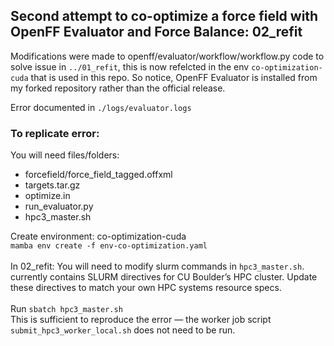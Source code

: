 ## Second attempt to co-optimize a force field with OpenFF Evaluator and Force Balance: 02_refit

Modifications were made to openff/evaluator/workflow/workflow.py code to solve issue in `../01_refit`, this is now refelcted in the env `co-optimization-cuda` that is used in this repo. So notice, OpenFF Evaluator is installed from my forked repository rather than the official release.

Error documented in `./logs/evaluator.logs`

### To replicate error:

You will need files/folders:
- forcefield/force_field_tagged.offxml
- targets.tar.gz
- optimize.in
- run_evaluator.py
- hpc3_master.sh
  
Create environment: co-optimization-cuda\
`mamba env create -f env-co-optimization.yaml`\
\
In 02_refit:
You will need to modify slurm commands in `hpc3_master.sh`. currently contains SLURM directives for CU Boulder’s HPC cluster.
Update these directives to match your own HPC systems resource specs.\
\
Run `sbatch hpc3_master.sh`\
This is sufficient to reproduce the error — the worker job script `submit_hpc3_worker_local.sh` does not need to be run.
